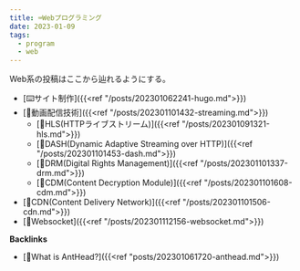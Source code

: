 ```yaml
---
title: ⌨️Webプログラミング
date: 2023-01-09
tags:
  - program
  - web
---
```


Web系の投稿はここから辿れるようにする。  

- [⌨️サイト制作]({{<ref "/posts/202301062241-hugo.md">}})  
- [📝動画配信技術]({{<ref "/posts/202301101432-streaming.md">}})  
  - [📝HLS(HTTPライブストリーム)]({{<ref "/posts/202301091321-hls.md">}})  
  - [📝DASH(Dynamic Adaptive Streaming over HTTP)]({{<ref "/posts/202301101453-dash.md">}})  
  - [📝DRM(Digital Rights Management)]({{<ref "/posts/202301101337-drm.md">}})  
  - [📝CDM(Content Decryption Module)]({{<ref "/posts/202301101608-cdm.md">}})  
- [📝CDN(Content Delivery Network)]({{<ref "/posts/202301101506-cdn.md">}})  
- [📝Websocket]({{<ref "/posts/202301112156-websocket.md">}})  

**Backlinks**
- [🐜What is AntHead?]({{<ref "posts/202301061720-anthead.md">}})